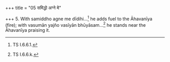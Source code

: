 +++
title = "05 समिद्धो अग्ने मे"

+++
5. With samiddho agne me dīdihi...[^1] he adds fuel to the Āhavanīya (fire); with vasumān yajño vasīyān bhūyāsam...[^2] he stands near the Āhavanīya praising it.  

[^1]: TS I.6.6.1.  

[^2]: TS I.6.6.k.  
